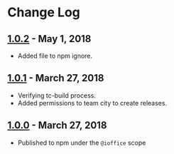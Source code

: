 # Change Log

## [1.0.2] - May 1, 2018
- Added file to npm ignore.

## [1.0.1] - March 27, 2018
- Verifying tc-build process.
- Added permissions to team city to create releases.

## [1.0.0] - March 27, 2018
- Published to npm under the `@ioffice` scope

[1.0.2]: https://github.com/ioffice/angular-ts/compare/1.0.1...1.0.2
[1.0.1]: https://github.com/ioffice/angular-ts/compare/1.0.0...1.0.1
[1.0.0]: https://github.com/ioffice/angular-ts/compare/v0.3.0...1.0.0
